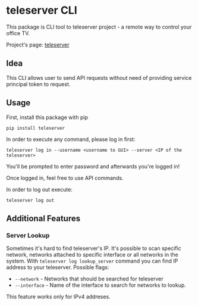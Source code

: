# teleserver CLI

This package is CLI tool to teleserver project - a remote way to control your office TV.

Project's page:
[teleserver](https://github.com/Dysproz/teleserver)


## Idea

This CLI allows user to send API requests without need of providing service principal token to request.

## Usage

First, install this package with pip
```
pip install teleserver
```

In order to execute any command, please log in first:
```
teleserver log in --username <username to GUI> --server <IP of the teleserver>
```

You'll be prompted to enter password and afterwards you're logged in!

Once logged in, feel free to use API commands.

In order to log out execute:
```
teleserver log out
```

## Additional Features

### Server Lookup
Sometimes it's hard to find teleserver's IP.
It's possible to scan specific network, networks attached to specific interface or all networks in the system.
With `teleserver log lookup_server` command you can find IP address to your teleserver.
Possible flags:
* `--network` - Networks that should be searched for teleserver
* `--interface` - Name of the interface to search for networks to lookup.

This feature works only for IPv4 addreses.
